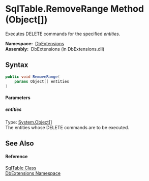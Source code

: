 SqlTable.RemoveRange Method (Object[])
======================================
Executes DELETE commands for the specified *entities*.

  **Namespace:**  [DbExtensions][1]  
  **Assembly:**  DbExtensions (in DbExtensions.dll)

Syntax
------

```csharp
public void RemoveRange(
	params Object[] entities
)
```

#### Parameters

##### *entities*
Type: [System.Object][2][]  
The entities whose DELETE commands are to be executed.


See Also
--------

#### Reference
[SqlTable Class][3]  
[DbExtensions Namespace][1]  

[1]: ../README.md
[2]: http://msdn.microsoft.com/en-us/library/e5kfa45b
[3]: README.md